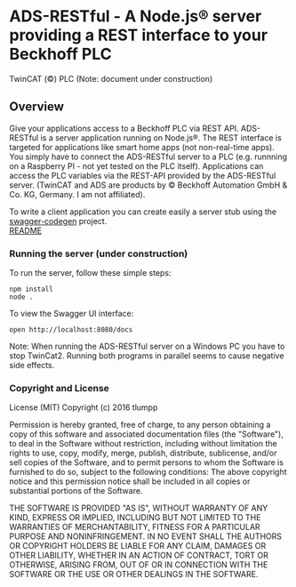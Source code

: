 # ADS-RESTful - A Node.js® server providing a REST interface to your Beckhoff PLC
 TwinCAT (©) PLC (Note: document under construction)

## Overview
Give your applications access to a Beckhoff PLC via REST API.
ADS-RESTful is a server application running on Node.js®.
The REST interface is targeted for applications like smart home apps
(not non-real-time apps). You simply have to connect the ADS-RESTful server
to a PLC (e.g. runnning on a Raspberry PI - not yet tested on the PLC itself).
Applications can access the PLC variables via the REST-API provided by the
ADS-RESTful server. (TwinCAT and ADS are products by © Beckhoff Automation
GmbH & Co. KG, Germany. I am not affiliated).

To write a client application you can create easily a server stub using the
[swagger-codegen](https://github.com/swagger-api/swagger-codegen) project.   
[README](https://github.com/swagger-api/swagger-codegen/blob/master/README.md)

### Running the server (under construction)
To run the server, follow these simple steps:

```
npm install
node .
```

To view the Swagger UI interface:

```
open http://localhost:8080/docs
```

Note: When running the ADS-RESTful server on a Windows PC you have to stop
TwinCat2. Running both programs in parallel seems to cause negative side effects.

### Copyright and License
License (MIT)
Copyright (c) 2016 tlumpp

Permission is hereby granted, free of charge, to any person obtaining a
copy of this software and associated documentation files (the "Software"),
to deal in the Software without restriction, including without limitation
the rights to use, copy, modify, merge, publish, distribute, sublicense,
and/or sell copies of the Software, and to permit persons to whom the
Software is furnished to do so, subject to the following conditions:
The above copyright notice and this permission notice shall be included
in all copies or substantial portions of the Software.

THE SOFTWARE IS PROVIDED "AS IS", WITHOUT WARRANTY OF ANY KIND, EXPRESS OR
IMPLIED, INCLUDING BUT NOT LIMITED TO THE WARRANTIES OF MERCHANTABILITY,
FITNESS FOR A PARTICULAR PURPOSE AND NONINFRINGEMENT. IN NO EVENT SHALL
THE AUTHORS OR COPYRIGHT HOLDERS BE LIABLE FOR ANY CLAIM, DAMAGES OR
OTHER LIABILITY, WHETHER IN AN ACTION OF CONTRACT, TORT OR OTHERWISE, ARISING
FROM, OUT OF OR IN CONNECTION WITH THE SOFTWARE OR THE USE OR OTHER DEALINGS
IN THE SOFTWARE.
